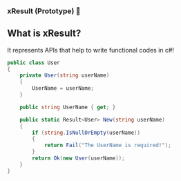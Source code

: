 
### xResult (Prototype) 🚦

## What is xResult?

It represents APIs that help to write functional codes in c#!

```c#
public class User
{
    private User(string userName)
    {
        UserName = userName;
    }

    public string UserName { get; }

    public static Result<User> New(string userName)
    {
        if (string.IsNullOrEmpty(userName))
        {
            return Fail("The UserName is required!");
        }
        return Ok(new User(userName));
    }
}
```


